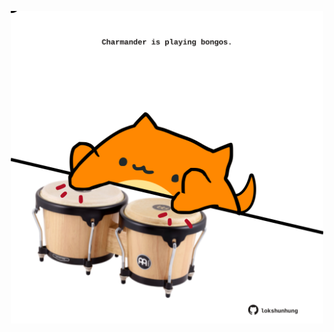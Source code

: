 <!-- built at 08/05/2024, 20:00:49 UTC -->
<p align="center">
  <img width="500" height="500" src="./ReadmeImage.svg">
</p>
